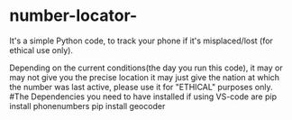 # number-locator-
It's a simple Python code, to track your phone if it's misplaced/lost (for ethical use only).

Depending on the current conditions(the day you run this code), it may or may not give you the precise location it may just give the nation at which the number was last active, please use it for "ETHICAL" purposes only.
#The Dependencies you need to have installed if using VS-code are
pip install phonenumbers
pip install geocoder
